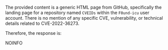 The provided content is a generic HTML page from GitHub, specifically the landing page for a repository named `CVEIDs` within the `F0und-icu` user account. There is no mention of any specific CVE, vulnerability, or technical details related to CVE-2022-36273.

Therefore, the response is:

NOINFO